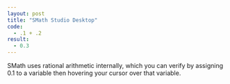 ```yaml
---
layout: post
title: "SMath Studio Desktop"
code:
  - .1 + .2
result:
  - 0.3
---
```

SMath uses rational arithmetic internally, which you can verify by assigning 0.1 to a variable then hovering your cursor over that variable.
